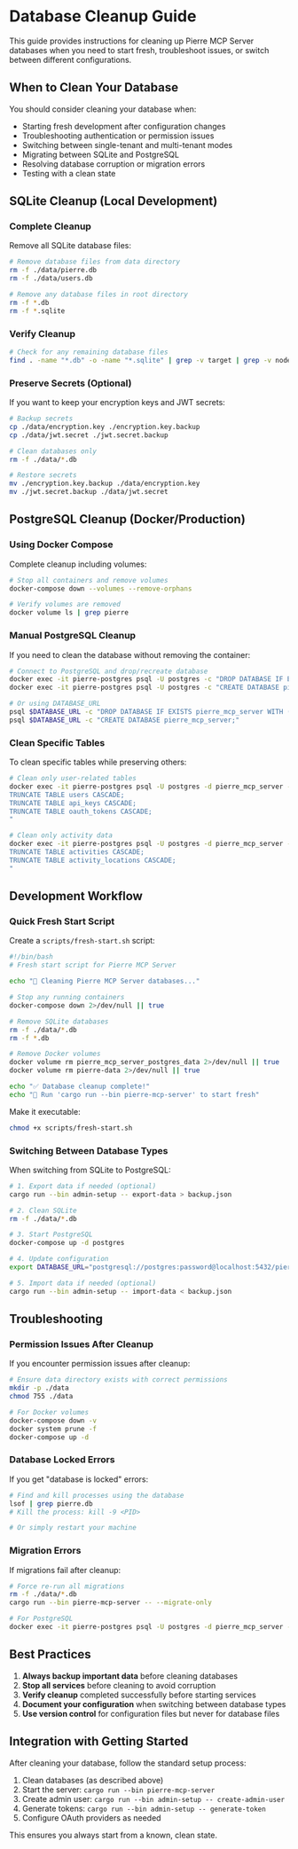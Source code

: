 # Database Cleanup Guide

This guide provides instructions for cleaning up Pierre MCP Server databases when you need to start fresh, troubleshoot issues, or switch between different configurations.

## When to Clean Your Database

You should consider cleaning your database when:
- Starting fresh development after configuration changes
- Troubleshooting authentication or permission issues
- Switching between single-tenant and multi-tenant modes
- Migrating between SQLite and PostgreSQL
- Resolving database corruption or migration errors
- Testing with a clean state

## SQLite Cleanup (Local Development)

### Complete Cleanup

Remove all SQLite database files:

```bash
# Remove database files from data directory
rm -f ./data/pierre.db
rm -f ./data/users.db

# Remove any database files in root directory
rm -f *.db
rm -f *.sqlite
```

### Verify Cleanup

```bash
# Check for any remaining database files
find . -name "*.db" -o -name "*.sqlite" | grep -v target | grep -v node_modules
```

### Preserve Secrets (Optional)

If you want to keep your encryption keys and JWT secrets:

```bash
# Backup secrets
cp ./data/encryption.key ./encryption.key.backup
cp ./data/jwt.secret ./jwt.secret.backup

# Clean databases only
rm -f ./data/*.db

# Restore secrets
mv ./encryption.key.backup ./data/encryption.key
mv ./jwt.secret.backup ./data/jwt.secret
```

## PostgreSQL Cleanup (Docker/Production)

### Using Docker Compose

Complete cleanup including volumes:

```bash
# Stop all containers and remove volumes
docker-compose down --volumes --remove-orphans

# Verify volumes are removed
docker volume ls | grep pierre
```

### Manual PostgreSQL Cleanup

If you need to clean the database without removing the container:

```bash
# Connect to PostgreSQL and drop/recreate database
docker exec -it pierre-postgres psql -U postgres -c "DROP DATABASE IF EXISTS pierre_mcp_server;"
docker exec -it pierre-postgres psql -U postgres -c "CREATE DATABASE pierre_mcp_server;"

# Or using DATABASE_URL
psql $DATABASE_URL -c "DROP DATABASE IF EXISTS pierre_mcp_server WITH (FORCE);"
psql $DATABASE_URL -c "CREATE DATABASE pierre_mcp_server;"
```

### Clean Specific Tables

To clean specific tables while preserving others:

```bash
# Clean only user-related tables
docker exec -it pierre-postgres psql -U postgres -d pierre_mcp_server -c "
TRUNCATE TABLE users CASCADE;
TRUNCATE TABLE api_keys CASCADE;
TRUNCATE TABLE oauth_tokens CASCADE;
"

# Clean only activity data
docker exec -it pierre-postgres psql -U postgres -d pierre_mcp_server -c "
TRUNCATE TABLE activities CASCADE;
TRUNCATE TABLE activity_locations CASCADE;
"
```

## Development Workflow

### Quick Fresh Start Script

Create a `scripts/fresh-start.sh` script:

```bash
#!/bin/bash
# Fresh start script for Pierre MCP Server

echo "🧹 Cleaning Pierre MCP Server databases..."

# Stop any running containers
docker-compose down 2>/dev/null || true

# Remove SQLite databases
rm -f ./data/*.db
rm -f *.db

# Remove Docker volumes
docker volume rm pierre_mcp_server_postgres_data 2>/dev/null || true
docker volume rm pierre-data 2>/dev/null || true

echo "✅ Database cleanup complete!"
echo "📝 Run 'cargo run --bin pierre-mcp-server' to start fresh"
```

Make it executable:

```bash
chmod +x scripts/fresh-start.sh
```

### Switching Between Database Types

When switching from SQLite to PostgreSQL:

```bash
# 1. Export data if needed (optional)
cargo run --bin admin-setup -- export-data > backup.json

# 2. Clean SQLite
rm -f ./data/*.db

# 3. Start PostgreSQL
docker-compose up -d postgres

# 4. Update configuration
export DATABASE_URL="postgresql://postgres:password@localhost:5432/pierre_mcp_server"

# 5. Import data if needed (optional)
cargo run --bin admin-setup -- import-data < backup.json
```

## Troubleshooting

### Permission Issues After Cleanup

If you encounter permission issues after cleanup:

```bash
# Ensure data directory exists with correct permissions
mkdir -p ./data
chmod 755 ./data

# For Docker volumes
docker-compose down -v
docker system prune -f
docker-compose up -d
```

### Database Locked Errors

If you get "database is locked" errors:

```bash
# Find and kill processes using the database
lsof | grep pierre.db
# Kill the process: kill -9 <PID>

# Or simply restart your machine
```

### Migration Errors

If migrations fail after cleanup:

```bash
# Force re-run all migrations
rm -f ./data/*.db
cargo run --bin pierre-mcp-server -- --migrate-only

# For PostgreSQL
docker exec -it pierre-postgres psql -U postgres -d pierre_mcp_server -c "DROP SCHEMA public CASCADE; CREATE SCHEMA public;"
```

## Best Practices

1. **Always backup important data** before cleaning databases
2. **Stop all services** before cleaning to avoid corruption
3. **Verify cleanup** completed successfully before starting services
4. **Document your configuration** when switching between database types
5. **Use version control** for configuration files but never for database files

## Integration with Getting Started

After cleaning your database, follow the standard setup process:

1. Clean databases (as described above)
2. Start the server: `cargo run --bin pierre-mcp-server`
3. Create admin user: `cargo run --bin admin-setup -- create-admin-user`
4. Generate tokens: `cargo run --bin admin-setup -- generate-token`
5. Configure OAuth providers as needed

This ensures you always start from a known, clean state.